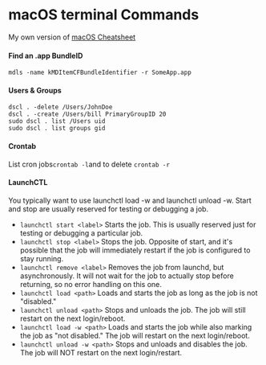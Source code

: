 # macOS terminal Commands
My own version of [macOS Cheatsheet](https://www.zoocoup.org/exhibits/cheatsheets/macos.html)

#### Find an .app BundleID
`mdls -name kMDItemCFBundleIdentifier -r SomeApp.app`

#### Users & Groups
```
dscl . -delete /Users/JohnDoe
dscl . -create /Users/bill PrimaryGroupID 20
sudo dscl . list /Users uid
sudo dscl . list groups gid
```

#### Crontab
List cron jobs`crontab -l`and to delete `crontab -r`

#### LaunchCTL
You typically want to use launchctl load -w and launchctl unload -w. Start and stop are usually reserved for testing or debugging a job.
- `launchctl start <label>` Starts the job. This is usually reserved just for testing or debugging a particular job.
- `launchctl stop <label>` Stops the job. Opposite of start, and it's possible that the job will immediately restart if the job is configured to stay running.
- `launchctl remove <label>` Removes the job from launchd, but asynchronously. It will not wait for the job to actually stop before returning, so no error handling on this one.
- `launchctl load <path>` Loads and starts the job as long as the job is not "disabled."
- `launchctl unload <path>` Stops and unloads the job. The job will still restart on the next login/reboot.
- `launchctl load -w <path>` Loads and starts the job while also marking the job as "not disabled." The job will restart on the next login/reboot.
- `launchctl unload -w <path>` Stops and unloads and disables the job. The job will NOT restart on the next login/restart.
